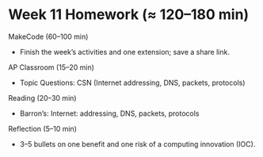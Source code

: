 # Week 11 Homework (≈ 120–180 min)

MakeCode (60–100 min)
- Finish the week’s activities and one extension; save a share link.

AP Classroom (15–20 min)
- Topic Questions: CSN (Internet addressing, DNS, packets, protocols)

Reading (20–30 min)
- Barron’s: Internet: addressing, DNS, packets, protocols

Reflection (5–10 min)
- 3–5 bullets on one benefit and one risk of a computing innovation (IOC).
